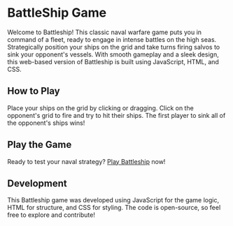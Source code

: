 # **BattleShip Game**
Welcome to Battleship! This classic naval warfare game puts you in command of a fleet, ready to engage in intense battles on the high seas. Strategically position your ships on the grid and take turns firing salvos to sink your opponent's vessels. With smooth gameplay and a sleek design, this web-based version of Battleship is built using JavaScript, HTML, and CSS.

## **How to Play**
Place your ships on the grid by clicking or dragging.
Click on the opponent's grid to fire and try to hit their ships.
The first player to sink all of the opponent's ships wins!

## **Play the Game**
Ready to test your naval strategy? [Play Battleship](https://zeynepkaraa.github.io/BattleShip-Game/) now!

## **Development**
This Battleship game was developed using JavaScript for the game logic, HTML for structure, and CSS for styling. The code is open-source, so feel free to explore and contribute!

